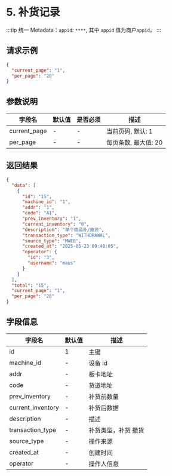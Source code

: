 # 5. 补货记录

:::tip
统一 Metadata：`appid`: `****`, 其中 `appid` 值为商户`appid`。
:::

## 请求示例

```json
{
  "current_page": "1",
  "per_page": "20"
}
```

## 参数说明

| 字段名          | 默认值 | 是否必须 | 描述            |
|--------------|-----|------|---------------|
| current_page | -   | -    | 当前页码, 默认: 1   |
| per_page     | -   | -    | 每页条数, 最大值: 20 |

## 返回结果

```json
{
  "data": [
    {
      "id": "15",
      "machine_id": "1",
      "addr": "1",
      "code": "A1",
      "prev_inventory": "1",
      "current_inventory": "0",
      "description": "单个商品补/撤货",
      "transaction_type": "WITHDRAWAL",
      "source_type": "MWEB",
      "created_at": "2025-05-23 09:48:05",
      "operator": {
        "id": "3",
        "username": "maus"
      }
    }
  ],
  "total": "15",
  "current_page": "1",
  "per_page": "20"
}
```

## 字段信息

| 字段名               | 默认值 | 描述         |
|-------------------|-----|------------|
| id                | 1   | 主键         |
| machine_id        | -   | 设备 id      |
| addr              | -   | 板卡地址       |
| code              | -   | 货道地址       |
| prev_inventory    | -   | 补货前数量      |
| current_inventory | -   | 补货后数据      |
| description       | -   | 描述         |
| transaction_type  | -   | 补货类型，补货 撤货 |
| source_type       | -   | 操作来源       |
| created_at        | -   | 创建时间       |
| operator          | -   | 操作人信息      |
